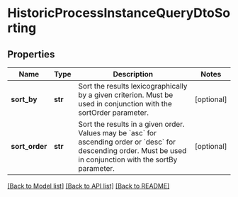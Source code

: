 # HistoricProcessInstanceQueryDtoSorting

## Properties
Name | Type | Description | Notes
------------ | ------------- | ------------- | -------------
**sort_by** | **str** | Sort the results lexicographically by a given criterion. Must be used in conjunction with the sortOrder parameter. | [optional] 
**sort_order** | **str** | Sort the results in a given order. Values may be &#x60;asc&#x60; for ascending order or &#x60;desc&#x60; for descending order. Must be used in conjunction with the sortBy parameter. | [optional] 

[[Back to Model list]](../README.md#documentation-for-models) [[Back to API list]](../README.md#documentation-for-api-endpoints) [[Back to README]](../README.md)



